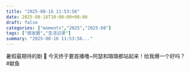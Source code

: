 ```yaml
---
title: "2025-08-16 11:53:56"
date: 2025-08-16T10:00:00+08:00
draft: false
categories: ["moments","2025","2025-08"]
tags: ["朋友圈","生活记录"]
summary: "2025-08-16 11:53:56..."
---
```


暑假最期待的剧 🥰 今天终于要首播噜~
​阿瑟和璐璐都站起来！给我爆一个好吗？
​
​#献鱼

